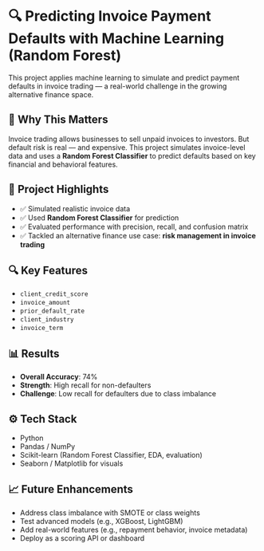 # 🔍 Predicting Invoice Payment Defaults with Machine Learning (Random Forest)

This project applies machine learning to simulate and predict payment defaults in invoice trading — a real-world challenge in the growing alternative finance space.

## 🧠 Why This Matters

Invoice trading allows businesses to sell unpaid invoices to investors. But default risk is real — and expensive. This project simulates invoice-level data and uses a **Random Forest Classifier** to predict defaults based on key financial and behavioral features.

## 🚀 Project Highlights

- ✅ Simulated realistic invoice data
- ✅ Used **Random Forest Classifier** for prediction
- ✅ Evaluated performance with precision, recall, and confusion matrix
- ✅ Tackled an alternative finance use case: **risk management in invoice trading**

## 🔍 Key Features

- `client_credit_score`
- `invoice_amount`
- `prior_default_rate`
- `client_industry`
- `invoice_term`

## 📊 Results

- **Overall Accuracy**: 74%
- **Strength**: High recall for non-defaulters
- **Challenge**: Low recall for defaulters due to class imbalance

## ⚙️ Tech Stack

- Python
- Pandas / NumPy
- Scikit-learn (Random Forest Classifier, EDA, evaluation)
- Seaborn / Matplotlib for visuals

## 📈 Future Enhancements

- Address class imbalance with SMOTE or class weights
- Test advanced models (e.g., XGBoost, LightGBM)
- Add real-world features (e.g., repayment behavior, invoice metadata)
- Deploy as a scoring API or dashboard

